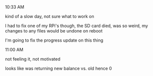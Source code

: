 10:33 AM

kind of a slow day, not sure what to work on

I had to fix one of my RPi's though, the SD card died, was so weird, my changes to any files would be undone on reboot

I'm going to fix the progress update on this thing

11:00 AM

not feeling it, not motivated

looks like was returning new balance vs. old hence 0